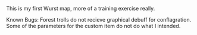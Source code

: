 This is my first Wurst map, more of a training exercise really.

Known Bugs:
Forest trolls do not recieve graphical debuff for conflagration.
Some of the parameters for the custom item do not do what I intended.